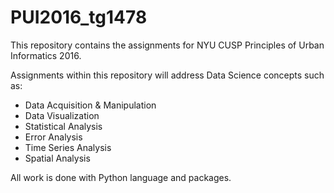 # PUI2016_tg1478

This repository contains the assignments for NYU CUSP Principles of Urban Informatics 2016.

Assignments within this repository will address Data Science concepts such as: 
- Data Acquisition & Manipulation
- Data Visualization
- Statistical Analysis
- Error Analysis
- Time Series Analysis
- Spatial Analysis

All work is done with Python language and packages. 
